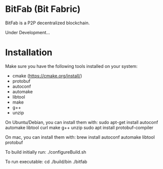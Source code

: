 # BitFab (Bit Fabric)

BitFab is a P2P decentralized blockchain.

Under Development...

# Installation

Make sure you have the following tools installed on your system:
  * cmake (https://cmake.org/install/)
  * protobuf
  * autoconf
  * automake
  * libtool
  * make
  * g++
  * unzip


On Ubuntu/Debian, you can install them with:
sudo apt-get install autoconf automake libtool curl make g++ unzip
sudo apt install protobuf-compiler

On mac, you can install them with:
brew install autoconf automake libtool protobuf

To build initially run:
    ./configureBuild.sh

To run executable:
    cd ./build/bin
    ./bitfab
